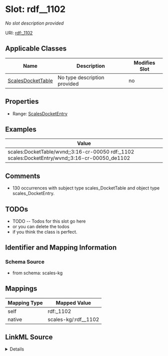 

# Slot: rdf__1102


_No slot description provided_





URI: [rdf:_1102](http://www.w3.org/1999/02/22-rdf-syntax-ns#_1102)



<!-- no inheritance hierarchy -->





## Applicable Classes

| Name | Description | Modifies Slot |
| --- | --- | --- |
| [ScalesDocketTable](../classes/ScalesDocketTable.md) | No type description provided |  no  |







## Properties

* Range: [ScalesDocketEntry](../classes/ScalesDocketEntry.md)






## Examples

| Value |
| --- |
| scales:DocketTable/wvnd;;3:16-cr-00050 rdf:_1102 scales:DocketEntry/wvnd;;3:16-cr-00050_de1102 |

## Comments

* 130 occurrences with subject type scales_DocketTable and object type scales_DocketEntry.

## TODOs

* TODO -- Todos for this slot go here
* or you can delete the todos
* if you think the class is perfect.

## Identifier and Mapping Information







### Schema Source


* from schema: scales-kg




## Mappings

| Mapping Type | Mapped Value |
| ---  | ---  |
| self | rdf:_1102 |
| native | scales-kg/:rdf__1102 |




## LinkML Source

<details>
```yaml
name: rdf__1102
description: No slot description provided
todos:
- TODO -- Todos for this slot go here
- or you can delete the todos
- if you think the class is perfect.
comments:
- 130 occurrences with subject type scales_DocketTable and object type scales_DocketEntry.
examples:
- value: scales:DocketTable/wvnd;;3:16-cr-00050 rdf:_1102 scales:DocketEntry/wvnd;;3:16-cr-00050_de1102
from_schema: scales-kg
rank: 1000
slot_uri: rdf:_1102
alias: rdf__1102
domain_of:
- scales_DocketTable
range: scales_DocketEntry

```
</details>